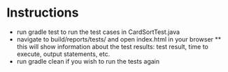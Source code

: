 # Instructions
* run gradle test to run the test cases in CardSortTest.java
* navigate to build/reports/tests/ and open index.html in your browser
** this will show information about the test results: test result, time to execute, output statements, etc.
* run gradle clean if you wish to run the tests again 
